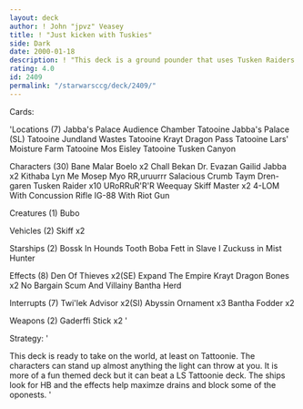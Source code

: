 ```yaml
---
layout: deck
author: ! John "jpvz" Veasey
title: ! "Just kicken with Tuskies"
side: Dark
date: 2000-01-18
description: ! "This deck is a ground pounder that uses Tusken Raiders for muscle and force drains for a lot on Tatoonie."
rating: 4.0
id: 2409
permalink: "/starwarsccg/deck/2409/"
---
```

Cards: 

'Locations (7)
Jabba's Palace Audience Chamber
Tatooine Jabba's Palace (SL)
Tatooine Jundland Wastes
Tatooine Krayt Dragon Pass
Tatooine Lars' Moisture Farm
Tatooine Mos Eisley
Tatooine Tusken Canyon

Characters (30)
Bane Malar
Boelo  x2
Chall Bekan
Dr. Evazan
Gailid
Jabba  x2
Kithaba
Lyn Me
Mosep
Myo
RR,uruurrr
Salacious Crumb
Taym Dren-garen
Tusken Raider  x10
URoRRuR'R'R
Weequay Skiff Master  x2
4-LOM With Concussion Rifle
IG-88 With Riot Gun

Creatures (1)
Bubo

Vehicles (2)
Skiff  x2

Starships (2)
Bossk In Hounds Tooth
Boba Fett in Slave I
Zuckuss in Mist Hunter

Effects (8)
Den Of Thieves	x2(SE)
Expand The Empire
Krayt Dragon Bones  x2
No Bargain
Scum And Villainy
Bantha Herd

Interrupts (7)
Twi'lek Advisor  x2(SI)
Abyssin Ornament  x3
Bantha Fodder  x2

Weapons (2)
Gaderffi Stick	x2
'

Strategy: '

This deck is ready to take on the world, at least on Tattoonie. The characters can stand up almost anything the light can throw at you. It is more of a fun themed deck but it can beat a LS Tattoonie deck. The ships look for HB and the effects help maximze drains and block some of the oponests. '
